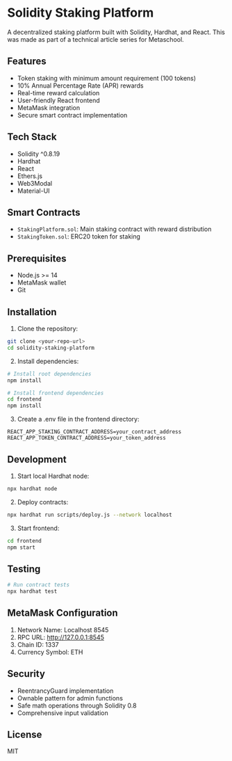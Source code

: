 # Solidity Staking Platform

A decentralized staking platform built with Solidity, Hardhat, and React. This was made as part of a technical article series for Metaschool.

## Features

- Token staking with minimum amount requirement (100 tokens)
- 10% Annual Percentage Rate (APR) rewards
- Real-time reward calculation
- User-friendly React frontend
- MetaMask integration
- Secure smart contract implementation

## Tech Stack

- Solidity ^0.8.19
- Hardhat
- React
- Ethers.js
- Web3Modal
- Material-UI

## Smart Contracts

- `StakingPlatform.sol`: Main staking contract with reward distribution
- `StakingToken.sol`: ERC20 token for staking

## Prerequisites

- Node.js >= 14
- MetaMask wallet
- Git

## Installation

1. Clone the repository:
```bash
git clone <your-repo-url>
cd solidity-staking-platform
```

2. Install dependencies:
```bash
# Install root dependencies
npm install

# Install frontend dependencies
cd frontend
npm install
```

3. Create a .env file in the frontend directory:
```
REACT_APP_STAKING_CONTRACT_ADDRESS=your_contract_address
REACT_APP_TOKEN_CONTRACT_ADDRESS=your_token_address
```

## Development

1. Start local Hardhat node:
```bash
npx hardhat node
```

2. Deploy contracts:
```bash
npx hardhat run scripts/deploy.js --network localhost
```

3. Start frontend:
```bash
cd frontend
npm start
```

## Testing

```bash
# Run contract tests
npx hardhat test
```

## MetaMask Configuration

1. Network Name: Localhost 8545
2. RPC URL: http://127.0.0.1:8545
3. Chain ID: 1337
4. Currency Symbol: ETH

## Security

- ReentrancyGuard implementation
- Ownable pattern for admin functions
- Safe math operations through Solidity 0.8
- Comprehensive input validation

## License

MIT
